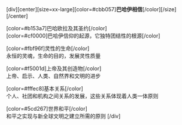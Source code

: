 [div][center][size=xx-large][color=#cbb057]**巴哈伊相信**[/color][/size][/center]


[color=#b153a7]巴哈欧拉及其圣约[/color]  
[color=#cf0000]巴哈伊信仰的起源，它独特团结性的根源[/color]

[color=#fbf96f]灵性的生命[/color]  
永恒的灵魂，生命的目的，发展灵性质量

[color=#f5001d]上帝及其创造物[/color]  
上帝、启示、人类、自然界和文明的进步

[color=#fffec8]基本关系[/color]  
个人、社团和机构之间关系的发展，这些关系体现着人类一体原则

[color=#5cd267]世界和平[/color]  
和平之实现与新全球文明之建立所需的原则
[/div]
